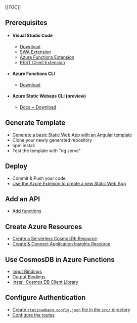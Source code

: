 [[_TOC_]]

## Prerequisites
- #### Visual Studio Code
	- [Download](https://code.visualstudio.com/)
	- [SWA Extension](https://marketplace.visualstudio.com/items?itemName=ms-azuretools.vscode-azurestaticwebapps)
	- [Azure Functions Extension](https://marketplace.visualstudio.com/items?itemName=ms-azuretools.vscode-azurefunctions)
	- [REST Client Extension](https://marketplace.visualstudio.com/items?itemName=humao.rest-client)

- #### Azure Functions CLI
	- [Download](https://www.npmjs.com/package/azure-functions-core-tools)

- #### Azure Static Webaps CLI (preview)
	- [Docs + Download](https://github.com/Azure/static-web-apps-cli)



## Generate Template
- [Generate a basic Static Web App with an Angular template](https://docs.microsoft.com/en-us/azure/static-web-apps/getting-started?tabs=angular)
- Clone your newly generated repository	
- npm install
- Test the template with "ng serve"


## Deploy
- Commit & Push your code
- [Use the Azure Extenion to create a new Static Web App](https://docs.microsoft.com/en-us/azure/static-web-apps/getting-started?tabs=angular)


## Add an API
- [Add functions](https://docs.microsoft.com/en-us/azure/static-web-apps/add-api?tabs=vanilla-javascript)

## Create Azure Resources
- [Create a Serverless CosmosDb Resource](https://docs.microsoft.com/en-us/azure/cosmos-db/create-cosmosdb-resources-portal)
- [Create & Connect Application Insights Resource](https://dev.to/azure/getting-logs-from-static-web-apps-apis-m5l)


## Use CosmosDB in Azure Functions
- [Input Bindings](https://docs.microsoft.com/en-us/azure/azure-functions/functions-bindings-cosmosdb-v2-input?tabs=javascript)
- [Output Bindings](https://docs.microsoft.com/en-us/azure/azure-functions/functions-bindings-cosmosdb-v2-output?tabs=javascript)
- [Install Cosmos DB Client Library](https://docs.microsoft.com/en-us/javascript/api/overview/azure/cosmos-readme?view=azure-node-latest)


## Configure Authentication
- [Create `staticwebapp.config.json` file in the `src/` directory](https://docs.microsoft.com/en-us/azure/static-web-apps/configuration#routes)
- [Configure the routes](https://github.com/MoaidHathot/HackaLearn-SWA-Angular-Demo/blob/main/src/staticwebapp.config.json)
